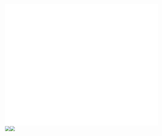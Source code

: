<style type='text/css'>
  [class*="box"] { display: flex; }
</style>

<div align="center">
	<br>
	<img src="https://raw.githubusercontent.com/Yeongjae-Shin/Yeongjae-Shin/main/header.svg" width="800" height="400">
	<br>
</div>
<div class="box">
	<img src="https://github-readme-stats.vercel.app/api?username=Yeongjae-Shin&count_private=true&show_icons=true">
		<img src="https://github-readme-stats.vercel.app/api/top-langs/?username=Yeongjae-Shin&layout=compact">
</div>
